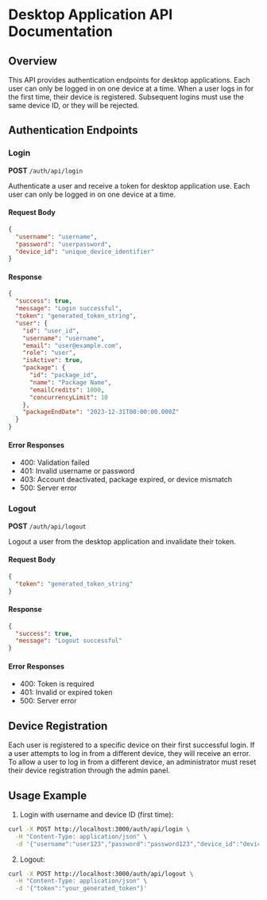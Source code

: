 # Desktop Application API Documentation

## Overview
This API provides authentication endpoints for desktop applications.
Each user can only be logged in on one device at a time.
When a user logs in for the first time, their device is registered.
Subsequent logins must use the same device ID, or they will be rejected.

## Authentication Endpoints

### Login
**POST** `/auth/api/login`

Authenticate a user and receive a token for desktop application use.
Each user can only be logged in on one device at a time.

#### Request Body
```json
{
  "username": "username",
  "password": "userpassword",
  "device_id": "unique_device_identifier"
}
```

#### Response
```json
{
  "success": true,
  "message": "Login successful",
  "token": "generated_token_string",
  "user": {
    "id": "user_id",
    "username": "username",
    "email": "user@example.com",
    "role": "user",
    "isActive": true,
    "package": {
      "id": "package_id",
      "name": "Package Name",
      "emailCredits": 1000,
      "concurrencyLimit": 10
    },
    "packageEndDate": "2023-12-31T00:00:00.000Z"
  }
}
```

#### Error Responses
- 400: Validation failed
- 401: Invalid username or password
- 403: Account deactivated, package expired, or device mismatch
- 500: Server error

### Logout
**POST** `/auth/api/logout`

Logout a user from the desktop application and invalidate their token.

#### Request Body
```json
{
  "token": "generated_token_string"
}
```

#### Response
```json
{
  "success": true,
  "message": "Logout successful"
}
```

#### Error Responses
- 400: Token is required
- 401: Invalid or expired token
- 500: Server error

## Device Registration
Each user is registered to a specific device on their first successful login.
If a user attempts to log in from a different device, they will receive an error.
To allow a user to log in from a different device, an administrator must reset their device registration
through the admin panel.

## Usage Example

1. Login with username and device ID (first time):
```bash
curl -X POST http://localhost:3000/auth/api/login \
  -H "Content-Type: application/json" \
  -d '{"username":"user123","password":"password123","device_id":"device-12345"}'
```

2. Logout:
```bash
curl -X POST http://localhost:3000/auth/api/logout \
  -H "Content-Type: application/json" \
  -d '{"token":"your_generated_token"}'
```